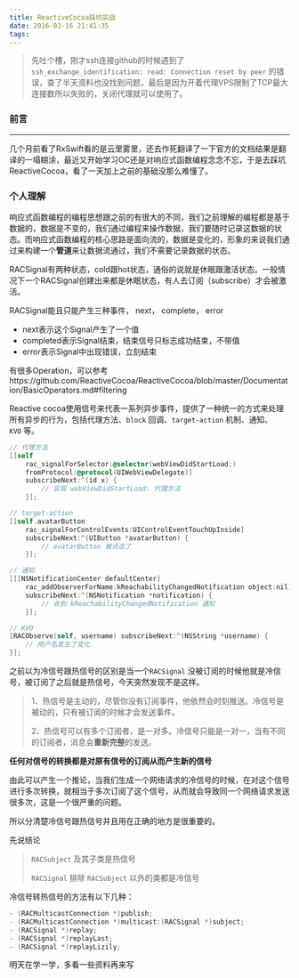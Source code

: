 ```yaml
---
title: ReactiveCocoa踩坑实战
date: 2016-03-16 21:41:35
tags:
---
```


> 先吐个槽，刚才ssh连接github的时候遇到了 `ssh_exchange_identification: read: Connection reset by peer` 的错误，查了半天资料也没找到问题，最后是因为开着代理VPS限制了TCP最大连接数所以失败的，关闭代理就可以使用了。

### 前言

---

几个月前看了RxSwift看的是云里雾里，还去作死翻译了一下官方的文档结果是翻译的一塌糊涂，最近又开始学习OC还是对响应式函数编程念念不忘，于是去踩坑ReactiveCocoa，看了一天加上之前的基础没那么难懂了。

<!--more-->

### 个人理解

响应式函数编程的编程思想跟之前的有很大的不同，我们之前理解的编程都是基于数据的，数据是不变的，我们通过编程来操作数据，我们要随时记录这数据的状态。而响应式函数编程的核心思路是面向流的，数据是变化的，形象的来说我们通过来构建一个**管道**来让数据流通过，我们不需要记录数据的状态。



RACSignal有两种状态，cold跟hot状态，通俗的说就是休眠跟激活状态。一般情况下一个RACSignal创建出来都是休眠状态，有人去订阅（subscribe）才会被激活。

RACSignal能且只能产生三种事件， next， complete， error

- next表示这个Signal产生了一个值
- completed表示Signal结束，结束信号只标志成功结束，不带值
- error表示Signal中出现错误，立刻结束

有很多Operation，可以参考https://github.com/ReactiveCocoa/ReactiveCocoa/blob/master/Documentation/BasicOperators.md#filtering



Reactive cocoa使用信号来代表一系列异步事件，提供了一种统一的方式来处理所有异步的行为，包括代理方法、`block` 回调、`target-action` 机制、通知、`KVO` 等。

``` objective-c
// 代理方法
[[self
    rac_signalForSelector:@selector(webViewDidStartLoad:)
    fromProtocol:@protocol(UIWebViewDelegate)]
    subscribeNext:^(id x) {
        // 实现 webViewDidStartLoad: 代理方法
    }];

// target-action
[[self.avatarButton
    rac_signalForControlEvents:UIControlEventTouchUpInside]
    subscribeNext:^(UIButton *avatarButton) {
        // avatarButton 被点击了
    }];

// 通知
[[[NSNotificationCenter defaultCenter]
    rac_addObserverForName:kReachabilityChangedNotification object:nil]
    subscribeNext:^(NSNotification *notification) {
        // 收到 kReachabilityChangedNotification 通知
    }];

// KVO
[RACObserve(self, username) subscribeNext:^(NSString *username) {
    // 用户名发生了变化
}];
```







之前以为冷信号跟热信号的区别是当一个`RACSignal` 没被订阅的时候他就是冷信号，被订阅了之后就是热信号，今天突然发现不是这样。

> 1、热信号是主动的，尽管你没有订阅事件，他依然会时刻推送。冷信号是被动的，只有被订阅的时候才会发送事件。
> 
> 2、热信号可以有多个订阅者，是一对多。冷信号只能是一对一，当有不同的订阅者，消息会**重新完整**的发送。

**任何对信号的转换都是对原有信号的订阅从而产生新的信号**

由此可以产生一个推论，当我们生成一个网络请求的冷信号的时候，在对这个信号进行多次转换，就相当于多次订阅了这个信号，从而就会导致同一个网络请求发送很多次，这是一个很严重的问题。

所以分清楚冷信号跟热信号并且用在正确的地方是很重要的。

先说结论

> `RACSubject` 及其子类是热信号
> 
> `RACSignal` 排除 `RACSubject` 以外的类都是冷信号



冷信号转热信号的方法有以下几种：



``` objective-c
- (RACMulticastConnection *)publish;
- (RACMulticastConnection *)multicast:(RACSignal *)subject;
- (RACSignal *)replay;
- (RACSignal *)replayLast;
- (RACSignal *)replayLizily;

```



明天在学一学，多看一些资料再来写